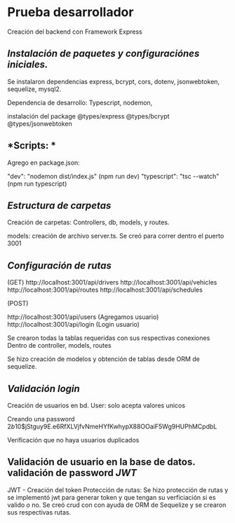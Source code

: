 # Prueba desarrollador
Creación del backend con Framework Express

*Instalación de paquetes y configuraciónes iniciales.*
----------------------------------------------------------
Se instalaron dependencias express, bcrypt, cors, dotenv, jsonwebtoken, sequelize, mysql2. 

Dependencia de desarrollo: Typescript, nodemon, 

instalación del package
@types/express
@types/bcrypt
@types/jsonwebtoken

*Scripts: *
-------------------
Agrego en package.json: 

"dev": "nodemon dist/index.js" (npm run dev)
"typescript": "tsc --watch" (npm run typescript)


*Estructura de carpetas*
---------------------------
Creación de carpetas: Controllers, db, models, y routes.

models: creación de archivo server.ts. Se creó para correr dentro el puerto 3001

*Configuración de rutas*
-------------------------
(GET)
http://localhost:3001/api/drivers
http://localhost:3001/api/vehicles
http://localhost:3001/api/routes
http://localhost:3001/api/schedules

(POST)

http://localhost:3001/api/users (Agregamos usuario)
http://localhost:3001/api/login (Login usuario)

Se crearon todas la tablas requeridas con sus respectivas conexiones
Dentro de controller, models, routes

Se hizo creación de modelos y obtención de tablas desde ORM de sequelize. 

*Validación login*
--------------------
Creación de usuarios en bd.
User: solo acepta valores unicos

Creando una password
$2b$10$jStguy9E.e6RfXLVjfvNmeHYfKwhypX88OOaiF5Wg9HUPhMCpdbL

Verificación que no haya usuarios duplicados


Validación de usuario en la base de datos.
validación de password 
*JWT*
----------
JWT - Creación del token
Protección de rutas: Se hizo protección de rutas y se implementó jwt para generar token y que tengan su verficiación si es valido o no.
Se creó crud con con ayuda de ORM de Sequelize y se crearon sus respectivas rutas.
